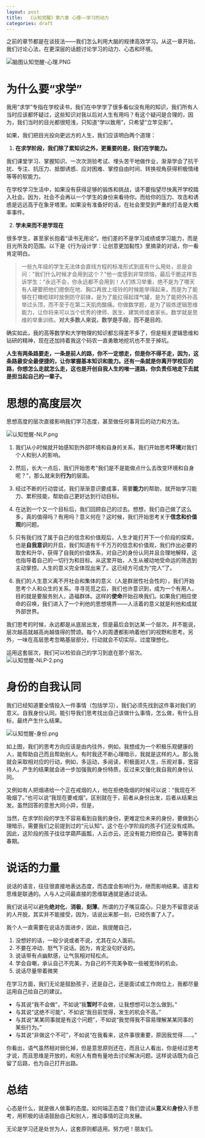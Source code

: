 ```yaml
---
layout: post
title:  《认知觉醒》第六章 心理——学习的动力
categories: draft
---
```


之前的章节都是在谈技法——我们怎么利用大脑的规律高效学习。从这一章开始，我们讨论心法，在更深层的话题讨论学习的动力、心态和环境。


![脑图认知觉醒-心理.PNG](/assets/%E8%84%91%E5%9B%BE%E8%AE%A4%E7%9F%A5%E8%A7%89%E9%86%92-%E5%BF%83%E7%90%86.PNG)

# 为什么要“求学”

我用“求学”专指在学校读书，我们在中学学了很多看似没有用的知识，我们所有人当时应该都怀疑过，这些知识对我以后对人生有用吗？有这个疑问是合理的，因为，我们当时的目光都很短浅，只知道“学以致用”，只希望“立竿见影”。

如果，我们把目光投向更远方的人生，我们应该明白两个道理：

1. **在求学阶段，我们除了累知识之外，更重要的是，我们在学能力。**

我们课堂学习、掌握知识、一次次测验考试、埋头苦干地做作业，渐渐学会了抗干扰、专注、抗压力、抵御诱惑、应对困难、掌控自由时间、转换视角获得积极情绪等等的软能力。

在学校学习生活中，如果没有获得足够的锻炼和挑战，请不要指望尽快离开学校踏入社会。因为，社会不会再以一个学生的身份来看待你。而给你的压力、攻击和诱惑是远远高于在象牙塔里。如果没有准备好的话，在社会里受到严重的打击是大概率事件。


2. **学未来而不是学现在**

很多学生，甚至家长抱着“读书无用论”。他们差的不是学习成绩或学习能力，而是目光所及的范围。以下是《行为设计学：让创意更加黏性》里摘录的对话，你一看肯定明白。

> 一些九年级的学生无法体会直线方程的标准形式到底有什么用处，总是会问：​“我们什么时候才会用到这个？”他一度感到非常烦恼，最后干脆这样告诉学生：​“永远不会，你永远都不会用到！人们练习举重，绝不是为了哪天有人硬要把他们摁倒在地、胸口再放上哑铃的时候能举得起来，而是为了能够在打橄榄球时放倒防守前锋，是为了能扛得起煤气罐，是为了能把外孙高举过头顶，而不至于在第二天肌肉酸痛。你做数学题，是为了锻炼逻辑思维能力，让你将来可以当个优秀的律师、医生、建筑师或者家长。数学就是思维的举重训练。**对大多数人来说，数学是手段，而不是目的**。

确实如此，我的高等数学和大学物理的知识都忘得差不多了，但是相关逻辑思维和钻研的精神，现在还加持着我这个码农一直勇敢地挖坑也不至于掉坑。

**人生有两条路要走，一条是前人的路，你不一定想走，但是你不得不走，因为，这条路最安全最便捷的，让你掌握基本知识和能力。还有一条就是你离开学校后的路，你想怎么走就怎么走，这也是开创自我人生的唯一道路，你负责任地走下去就是担当起自己的一辈子。**

# 思想的高度层次

思想高度的层次直接影响我们学习态度，甚至做任何事背后的动力和方法。

![认知觉醒-NLP.png](/assets/%E8%AE%A4%E7%9F%A5%E8%A7%89%E9%86%92-NLP.png)

1. 我们从小时候就开始感知到外部环境和自身的关系，我们开始思考**环境**对我们个人和别人的影响。

2. 然后，长大一点后，我们开始思考“我们是不是能做点什么去改变环境和自身呢？”，那么就来到**行为**的层面。

3. 经过不断的行动尝试，我们渐渐意识要成事，需要**能力**的帮助，就开始学习能力、累积技能，帮助自己更好达到行动目标。

4. 在达到一个又一个目标后，我们回顾自己的过去。想想，我们自己做了这么多，真的值得吗？有用吗？意义何在？这时候，我们开始思考关于**信念和价值观**的问题。

5. 只有我们找了属于自己的信念和价值观后，人生才能打开下一个阶段的探索，也是**自我意识**的开启，我们知道有千千万万的信念和价值观，我们作出必要的取舍和升华，获得了自我的价值体系，对自己的身份认同并且合理地解释，这也指导着自己的一切行为和目标。从这里开始，人生从被动地受命运的筛选到主动掌控。人生的意义完全体现出来了。这已经方可成为“完人”了。

6. 我们的人生意义离不开社会和集体的意义（人是群居性社会性的），我们开始思考个人和众生的关系。寻寻觅觅之后，我们也许意识到，成为一个有用人，目的就是要服务别人，造福群体。这样的**使命**开始召唤我们。如果我们相应使命的召唤，我们进入了一个利他的思想境界——人活着的意义就是利他和成就外部世界。

我们思考的时候，永远都是从底层出发，但是最后会到达某一个层次。并不能说，层次越高就越高尚越值得的赞颂。每个人的周遭都影响着他们的视野和思考。另外，一味在高层思考忽略基层部分，行动就会不切实际，过度理想化。

运用这套层次，我们可以检验自己的学习到底在那个层次。
![认知觉醒-NLP-2.png](/assets/%E8%AE%A4%E7%9F%A5%E8%A7%89%E9%86%92-NLP-2.png)



# 身份的自我认同

我们已经知道要全情投入一件事情（包括学习），我们必须先找到这件事对我们的意义。自我身份认同，能引导我们思考找出自己该做什么事情，怎么做，有什么目标，最终产生什么结果。

![认知觉醒-身份.png](/assets/%E8%AE%A4%E7%9F%A5%E8%A7%89%E9%86%92-%E8%BA%AB%E4%BB%BD.png)

如上图，我们的思考方向应该是由内往外，例如，我想成为一个积极乐观健康的人，能帮助自己而且帮助别人。有时我还不断心理暗示，我就是这样的人。那么我就会采取相对应的行动，例如，多运动，多阅读，积极面对人生，乐观对事，宽容待人。产生的结果就会进一步加强我的身份特质，反过来又强化我自我的身份认同。

又例如有人把烟递给一个正在戒烟的人，他在拒绝吸烟的时候可以说：“我现在不吸烟了。”也可以说“我现在要戒烟”。区别就在于，前者从身份出发，后者从结果出发。虽然回答的意思大同小异，但是，

当然，在求学阶段的学生不容易看到自我的身份，更难定位未来的身份，要做到心理暗示，需要我们之前提到过的“元认知”。这个在小学阶段的孩子们还没有成熟。因此，这阶段的孩子往往学葫芦画瓢，人云亦云，还没有能力把控自己。要等到青春期。

# 说话的力量

说话的语言，往往很直接地表达态度，而态度会影响行为，继而影响结果。语言和思维是联通的。人与人之间最直接的思维联通就是通过说话。

我们说话可以避免**绝对化**，**消极**，**刻薄**。所谓的刀子嘴豆腐心，只是为不留意说话的人开脱，其实并不能接受，因为，话说出来那一刻，已经伤害了人了。

我个人一直需要在说话方面进步，因此，我提醒自己，
1. 没想好的话，一般少说或者不说，尤其在众人面前。
2. 不要在冲动、怒气下说话。因为，肯定没句好话的。
3. 说话带有点幽默感，让气氛相对轻松点。
4. 学会自嘲，承认自己不完美，为自己的不完美争取一些被宽待的机会。
5. 说话尽量带着微笑

在学习方面，我们无论是鼓励孩子，还是自己，还是面试或工作岗位上，我都尽量运用自己给自己的建议。
- 与其说“我不会做”，不如说“我**暂时**不会做，让我想想可以怎么做到。”
- 与其说“这绝不可能”，不如说“我目前觉得，发生的机会不高。”
- 与其说“某某同事就是有这个问题”，不如说“我觉得我不容易理解某某同事的某些行为。”
- 与其说“非做这个不可”，不如说“在我看来，这件事很重要，原因我觉得……。”

你看出，语气虽然相对弱化掉，但是意思原则还在，而且让人看出，你是经过思考才说，而且思维是开放的，和别人有商有量地去讨论解决问题。这样说话既为自己留了后路，也为自己打开出路。

# 总结

心态是什么，就是做人做事的态度。如何端正态度？我们尝试从**意义**和**身份**入手思考，用积极的话语鼓励自己和别人，推动事情的正向发展。

无论是学习还是处世为人，这套原则都适用。努力吧！朋友们。
<!--stackedit_data:
eyJoaXN0b3J5IjpbLTIwMjIwNDg5NTEsMTU3NTQ5MDA4LC0xMj
k4NjczMTgwLDMwNDY5MDY2LC05NDk2MDMzMTIsMTk4NTg5OTk3
LC0xMTUwMTQyOTMwLC0xNzYwOTI0NjEzLC0xNjQ2NzU4MjQ5XX
0=
-->